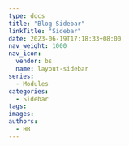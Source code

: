 ```yaml
---
type: docs
title: "Blog Sidebar"
linkTitle: "Sidebar"
date: 2023-06-19T17:18:33+08:00
nav_weight: 1000
nav_icon:
  vendor: bs
  name: layout-sidebar
series:
  - Modules
categories:
  - Sidebar
tags:
images:
authors:
  - HB
---
```


<!--more-->

